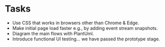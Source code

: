 # Tasks

- Use CSS that works in browsers other than Chrome & Edge.
- Make initial page load faster e.g., by adding event stream snapshots.
- Diagram the main flows with PlantUml.
- Introduce functional UI testing... we have passed the prototype stage.
